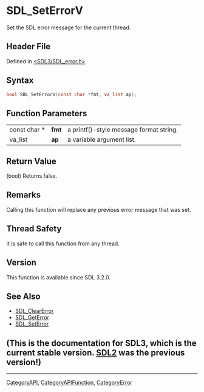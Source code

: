 # SDL_SetErrorV

Set the SDL error message for the current thread.

## Header File

Defined in [<SDL3/SDL_error.h>](https://github.com/libsdl-org/SDL/blob/main/include/SDL3/SDL_error.h)

## Syntax

```c
bool SDL_SetErrorV(const char *fmt, va_list ap);
```

## Function Parameters

|              |         |                                         |
| ------------ | ------- | --------------------------------------- |
| const char * | **fmt** | a printf()-style message format string. |
| va_list      | **ap**  | a variable argument list.               |

## Return Value

(bool) Returns false.

## Remarks

Calling this function will replace any previous error message that was set.

## Thread Safety

It is safe to call this function from any thread.

## Version

This function is available since SDL 3.2.0.

## See Also

- [SDL_ClearError](SDL_ClearError)
- [SDL_GetError](SDL_GetError)
- [SDL_SetError](SDL_SetError)


## (This is the documentation for SDL3, which is the current stable version. [SDL2](https://wiki.libsdl.org/SDL2/) was the previous version!)



----
[CategoryAPI](CategoryAPI), [CategoryAPIFunction](CategoryAPIFunction), [CategoryError](CategoryError)

